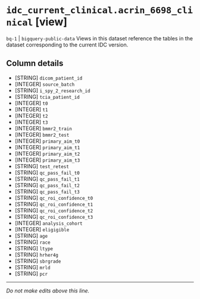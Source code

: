 # `idc_current_clinical.acrin_6698_clinical` [view]
`bq-1` | `bigquery-public-data`
Views in this dataset reference the tables in the dataset corresponding to the current IDC version.

## Column details
* [STRING]    `dicom_patient_id`
* [INTEGER]   `source_batch`
* [STRING]    `i_spy_2_research_id`
* [STRING]    `tcia_patient_id`
* [INTEGER]   `t0`
* [INTEGER]   `t1`
* [INTEGER]   `t2`
* [INTEGER]   `t3`
* [INTEGER]   `bmmr2_train`
* [INTEGER]   `bmmr2_test`
* [INTEGER]   `primary_aim_t0`
* [INTEGER]   `primary_aim_t1`
* [INTEGER]   `primary_aim_t2`
* [INTEGER]   `primary_aim_t3`
* [STRING]    `test_retest`
* [STRING]    `qc_pass_fail_t0`
* [STRING]    `qc_pass_fail_t1`
* [STRING]    `qc_pass_fail_t2`
* [STRING]    `qc_pass_fail_t3`
* [STRING]    `qc_roi_confidence_t0`
* [STRING]    `qc_roi_confidence_t1`
* [STRING]    `qc_roi_confidence_t2`
* [STRING]    `qc_roi_confidence_t3`
* [INTEGER]   `analysis_cohort`
* [INTEGER]   `eligigible`
* [STRING]    `age`
* [STRING]    `race`
* [STRING]    `ltype`
* [STRING]    `hrher4g`
* [STRING]    `sbrgrade`
* [STRING]    `mrld`
* [STRING]    `pcr`

-------------------------------------------------------------------------------
*Do not make edits above this line.*
